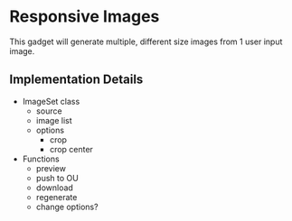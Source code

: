 # Responsive Images

This gadget will generate multiple, different size images from 1 user input image.

## Implementation Details

- ImageSet class
    + source
    + image list
    + options
        * crop
        * crop center
- Functions
    + preview
    + push to OU
    + download
    + regenerate
    + change options?